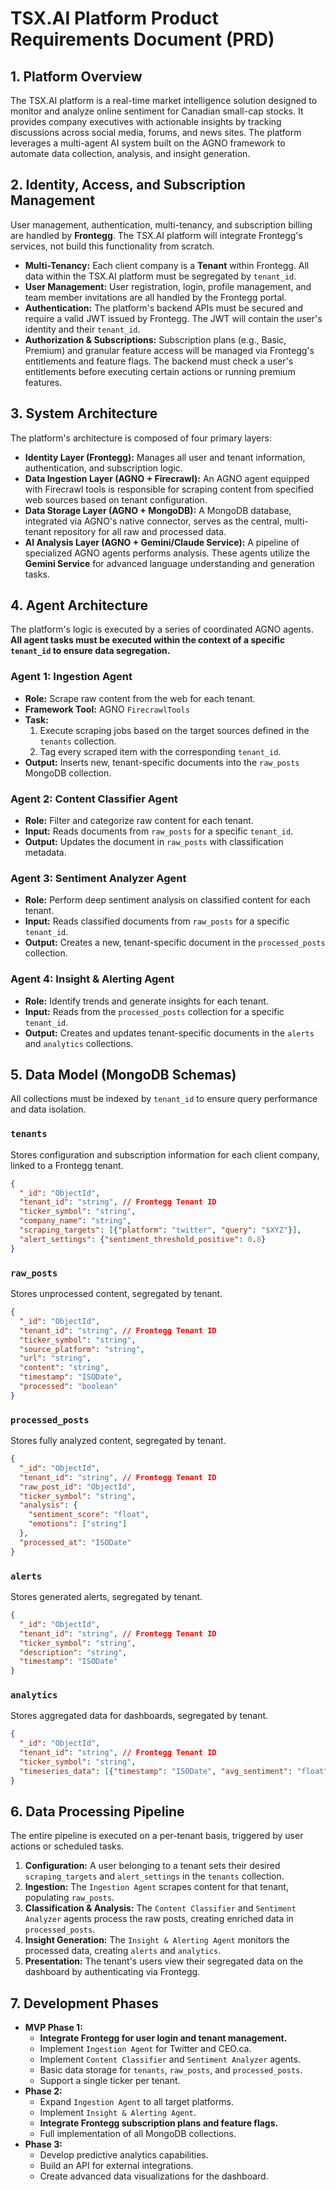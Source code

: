 # TSX.AI Platform Product Requirements Document (PRD)

## 1. Platform Overview

The TSX.AI platform is a real-time market intelligence solution designed to monitor and analyze online sentiment for Canadian small-cap stocks. It provides company executives with actionable insights by tracking discussions across social media, forums, and news sites. The platform leverages a multi-agent AI system built on the AGNO framework to automate data collection, analysis, and insight generation.

## 2. Identity, Access, and Subscription Management

User management, authentication, multi-tenancy, and subscription billing are handled by **Frontegg**. The TSX.AI platform will integrate Frontegg's services, not build this functionality from scratch.

*   **Multi-Tenancy:** Each client company is a **Tenant** within Frontegg. All data within the TSX.AI platform must be segregated by `tenant_id`.
*   **User Management:** User registration, login, profile management, and team member invitations are all handled by the Frontegg portal.
*   **Authentication:** The platform's backend APIs must be secured and require a valid JWT issued by Frontegg. The JWT will contain the user's identity and their `tenant_id`.
*   **Authorization & Subscriptions:** Subscription plans (e.g., Basic, Premium) and granular feature access will be managed via Frontegg's entitlements and feature flags. The backend must check a user's entitlements before executing certain actions or running premium features.

## 3. System Architecture

The platform's architecture is composed of four primary layers:

*   **Identity Layer (Frontegg):** Manages all user and tenant information, authentication, and subscription logic.
*   **Data Ingestion Layer (AGNO + Firecrawl):** An AGNO agent equipped with Firecrawl tools is responsible for scraping content from specified web sources based on tenant configuration.
*   **Data Storage Layer (AGNO + MongoDB):** A MongoDB database, integrated via AGNO's native connector, serves as the central, multi-tenant repository for all raw and processed data.
*   **AI Analysis Layer (AGNO + Gemini/Claude Service):** A pipeline of specialized AGNO agents performs analysis. These agents utilize the **Gemini Service** for advanced language understanding and generation tasks.

## 4. Agent Architecture

The platform's logic is executed by a series of coordinated AGNO agents. **All agent tasks must be executed within the context of a specific `tenant_id` to ensure data segregation.**

### Agent 1: Ingestion Agent

*   **Role:** Scrape raw content from the web for each tenant.
*   **Framework Tool:** AGNO `FirecrawlTools`
*   **Task:**
    1.  Execute scraping jobs based on the target sources defined in the `tenants` collection.
    2.  Tag every scraped item with the corresponding `tenant_id`.
*   **Output:** Inserts new, tenant-specific documents into the `raw_posts` MongoDB collection.

### Agent 2: Content Classifier Agent

*   **Role:** Filter and categorize raw content for each tenant.
*   **Input:** Reads documents from `raw_posts` for a specific `tenant_id`.
*   **Output:** Updates the document in `raw_posts` with classification metadata.

### Agent 3: Sentiment Analyzer Agent

*   **Role:** Perform deep sentiment analysis on classified content for each tenant.
*   **Input:** Reads classified documents from `raw_posts` for a specific `tenant_id`.
*   **Output:** Creates a new, tenant-specific document in the `processed_posts` collection.

### Agent 4: Insight & Alerting Agent

*   **Role:** Identify trends and generate insights for each tenant.
*   **Input:** Reads from the `processed_posts` collection for a specific `tenant_id`.
*   **Output:** Creates and updates tenant-specific documents in the `alerts` and `analytics` collections.

## 5. Data Model (MongoDB Schemas)

All collections must be indexed by `tenant_id` to ensure query performance and data isolation.

### `tenants`
Stores configuration and subscription information for each client company, linked to a Frontegg tenant.
```json
{
  "_id": "ObjectId",
  "tenant_id": "string", // Frontegg Tenant ID
  "ticker_symbol": "string",
  "company_name": "string",
  "scraping_targets": [{"platform": "twitter", "query": "$XYZ"}],
  "alert_settings": {"sentiment_threshold_positive": 0.8}
}
```

### `raw_posts`
Stores unprocessed content, segregated by tenant.
```json
{
  "_id": "ObjectId",
  "tenant_id": "string", // Frontegg Tenant ID
  "ticker_symbol": "string",
  "source_platform": "string",
  "url": "string",
  "content": "string",
  "timestamp": "ISODate",
  "processed": "boolean"
}
```

### `processed_posts`
Stores fully analyzed content, segregated by tenant.
```json
{
  "_id": "ObjectId",
  "tenant_id": "string", // Frontegg Tenant ID
  "raw_post_id": "ObjectId",
  "ticker_symbol": "string",
  "analysis": {
    "sentiment_score": "float",
    "emotions": ["string"]
  },
  "processed_at": "ISODate"
}
```

### `alerts`
Stores generated alerts, segregated by tenant.
```json
{
  "_id": "ObjectId",
  "tenant_id": "string", // Frontegg Tenant ID
  "ticker_symbol": "string",
  "description": "string",
  "timestamp": "ISODate"
}
```

### `analytics`
Stores aggregated data for dashboards, segregated by tenant.
```json
{
  "_id": "ObjectId",
  "tenant_id": "string", // Frontegg Tenant ID
  "ticker_symbol": "string",
  "timeseries_data": [{"timestamp": "ISODate", "avg_sentiment": "float"}]
}
```

## 6. Data Processing Pipeline

The entire pipeline is executed on a per-tenant basis, triggered by user actions or scheduled tasks.

1.  **Configuration:** A user belonging to a tenant sets their desired `scraping_targets` and `alert_settings` in the `tenants` collection.
2.  **Ingestion:** The `Ingestion Agent` scrapes content for that tenant, populating `raw_posts`.
3.  **Classification & Analysis:** The `Content Classifier` and `Sentiment Analyzer` agents process the raw posts, creating enriched data in `processed_posts`.
4.  **Insight Generation:** The `Insight & Alerting Agent` monitors the processed data, creating `alerts` and `analytics`.
5.  **Presentation:** The tenant's users view their segregated data on the dashboard by authenticating via Frontegg.

## 7. Development Phases

*   **MVP Phase 1:**
    *   **Integrate Frontegg for user login and tenant management.**
    *   Implement `Ingestion Agent` for Twitter and CEO.ca.
    *   Implement `Content Classifier` and `Sentiment Analyzer` agents.
    *   Basic data storage for `tenants`, `raw_posts`, and `processed_posts`.
    *   Support a single ticker per tenant.
*   **Phase 2:**
    *   Expand `Ingestion Agent` to all target platforms.
    *   Implement `Insight & Alerting Agent`.
    *   **Integrate Frontegg subscription plans and feature flags.**
    *   Full implementation of all MongoDB collections.
*   **Phase 3:**
    *   Develop predictive analytics capabilities.
    *   Build an API for external integrations.
    *   Create advanced data visualizations for the dashboard.